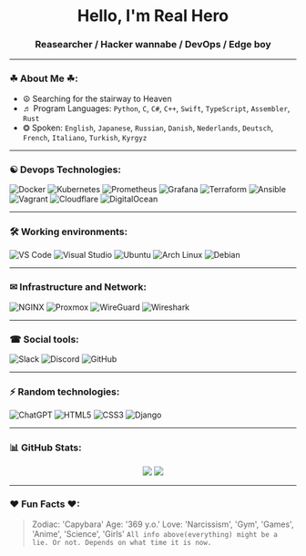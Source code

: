 <h1 align="center">Hello, I'm Real Hero</h1>
<h3 align="center">Reasearcher / Hacker wannabe / DevOps / Edge boy</h3>

---

### ☘ About Me ☘:
- ☮ Searching for the stairway to Heaven
- ♬ Program Languages: `Python`, `C`, `C#`, `C++`, `Swift`, `TypeScript`,  `Assembler`, `Rust` 
- ❂ Spoken: `English`, `Japanese`, `Russian`, `Danish`, `Nederlands`, `Deutsch`,  `French`, `Italiano`, `Turkish`, `Kyrgyz`

<!--
- 💬 Хочу пообщаться о: `архитектуре`, `open source`, `чем угодно`
- 📫 Как связаться: `you@example.com` или `@yourtelegram`
-->
---

### ☯ Devops Technologies:
![Docker](https://img.shields.io/badge/Docker-2496ED?style=for-the-badge&logo=docker&logoColor=white)
![Kubernetes](https://img.shields.io/badge/Kubernetes-326CE5?style=for-the-badge&logo=kubernetes&logoColor=white)
![Prometheus](https://img.shields.io/badge/Prometheus-E6522C?style=for-the-badge&logo=prometheus&logoColor=white)
![Grafana](https://img.shields.io/badge/Grafana-F46800?style=for-the-badge&logo=grafana&logoColor=white)
![Terraform](https://img.shields.io/badge/Terraform-623CE4?style=for-the-badge&logo=terraform&logoColor=white)
![Ansible](https://img.shields.io/badge/Ansible-EE0000?style=for-the-badge&logo=ansible&logoColor=white)
![Vagrant](https://img.shields.io/badge/Vagrant-1868F2?style=for-the-badge&logo=vagrant&logoColor=white)
![Cloudflare](https://img.shields.io/badge/Cloudflare-F38020?style=for-the-badge&logo=cloudflare&logoColor=white)
![DigitalOcean](https://img.shields.io/badge/DigitalOcean-0080FF?style=for-the-badge&logo=digitalocean&logoColor=white)


---

### 🛠 Working environments:
![VS Code](https://img.shields.io/badge/VS_Code-007ACC?style=for-the-badge&logo=visual-studio-code&logoColor=white)
![Visual Studio](https://img.shields.io/badge/Visual_Studio-5C2D91?style=for-the-badge&logo=visual-studio&logoColor=white)
![Ubuntu](https://img.shields.io/badge/Ubuntu-E95420?style=for-the-badge&logo=ubuntu&logoColor=white)
![Arch Linux](https://img.shields.io/badge/Arch_Linux-1793D1?style=for-the-badge&logo=arch-linux&logoColor=white)
![Debian](https://img.shields.io/badge/Debian-A81D33?style=for-the-badge&logo=debian&logoColor=white)

---

### ✉ Infrastructure and Network:
![NGINX](https://img.shields.io/badge/NGINX-009639?style=for-the-badge&logo=nginx&logoColor=white)
![Proxmox](https://img.shields.io/badge/Proxmox-E57000?style=for-the-badge&logo=proxmox&logoColor=white)
![WireGuard](https://img.shields.io/badge/WireGuard-88171A?style=for-the-badge&logo=wireguard&logoColor=white)
![Wireshark](https://img.shields.io/badge/Wireshark-1679A7?style=for-the-badge&logo=wireshark&logoColor=white)

---

### ☎ Social tools:
![Slack](https://img.shields.io/badge/Slack-4A154B?style=for-the-badge&logo=slack&logoColor=white)
![Discord](https://img.shields.io/badge/Discord-5865F2?style=for-the-badge&logo=discord&logoColor=white)
![GitHub](https://img.shields.io/badge/GitHub-181717?style=for-the-badge&logo=github&logoColor=white)

---

### ⚡ Random technologies:
![ChatGPT](https://img.shields.io/badge/ChatGPT-10A37F?style=for-the-badge&logo=openai&logoColor=white)
![HTML5](https://img.shields.io/badge/HTML5-E34F26?style=for-the-badge&logo=html5&logoColor=white)
![CSS3](https://img.shields.io/badge/CSS3-1572B6?style=for-the-badge&logo=css3&logoColor=white)
![Django](https://img.shields.io/badge/Django-092E20?style=for-the-badge&logo=django&logoColor=white)

---

### 📊 GitHub Stats:

<p align="center">
  <img src="https://github-readme-stats.vercel.app/api?username=TrueRealHero&show_icons=true&theme=tokyonight" />
  <img src="https://github-readme-stats.vercel.app/api/top-langs/?username=TrueRealHero&layout=compact&theme=tokyonight" />
</p>

---

### ♥ Fun Facts ♥:
> Zodiac: 'Capybara'
> Age: '369 y.o.'
> Love: 'Narcissism', 'Gym', 'Games', 'Anime', 'Science', 'Girls'
> `All info above(everything) might be a lie. Or not. Depends on what time it is now.`


<!--
**TrueRealHero/TrueRealHero** is a ✨ _special_ ✨ repository because its `README.md` (this file) appears on your GitHub profile.

Here are some ideas to get you started:

- 🔭 I’m currently working on ...
- 🌱 I’m currently learning ...
- 👯 I’m looking to collaborate on ...
- 🤔 I’m looking for help with ...
- 💬 Ask me about ...
- 📫 How to reach me: ...
- 😄 Pronouns: ...
- ⚡ Fun fact: ...
-->
